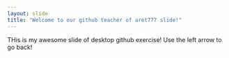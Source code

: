 ```yaml
---
layout: slide
title: "Welcome to our github teacher of aret777 slide!"
---
```

THis is my awesome slide of desktop github exercise!
Use the left arrow to go back!
